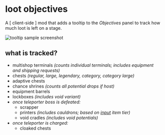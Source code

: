 # loot objectives

A \[ client-side \] mod that adds a tooltip to the *Objectives* panel to track how much loot is left on a stage.

![tooltip sample screenshot](./xtra/demo.png?raw=true)

## what is tracked?

- multishop terminals *(counts individual terminals; includes equipment and shipping requests)*
- chests *(regular, large, legendary, category, category large)*
- adaptive chests
- chance shrines *(counts all potential drops if host)*
- equipment barrels
- lockboxes *(includes void variant)*
- *once teleporter boss is defeated:*
    - scrapper
    - printers *(includes cauldrons; based on <u>input</u> item tier)*
    - void cradles *(includes void potentials)*
- *once teleporter is charged:*
    - cloaked chests

<!--

## todo (maybe)
- config
    - what to display in tooltip
    - when to display in tooltip (granular?)
        - always
        - on tp boss defeat
        - on tp charged
- track more?
    - cleansing pools?
    - lunar pods?
    - blood shrines?
    - mountain shrines?
    - barrels/stalks?

## wontdo
- add proper objectives — too convenient
    - *feel free to make a dependent mod that adds this feature though*

-->
